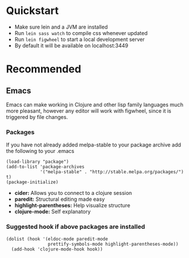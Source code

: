 

# Quickstart

-   Make sure lein and a JVM are installed
-   Run `lein sass watch` to compile css whenever updated
-   Run `lein figwheel` to start a local development server
-   By default it will be available on localhost:3449


# Recommended


## Emacs

Emacs can make working in Clojure and other lisp family languages
much more pleasant, however any editor will work with figwheel,
since it is triggered by file changes.


### Packages

If you have not already added melpa-stable to your package archive add
the following to your .emacs

    (load-library "package")
    (add-to-list 'package-archives
                 '("melpa-stable" . "http://stable.melpa.org/packages/") t)
    (package-initialize)

-   **cider:** Allows you to connect to a clojure session
-   **paredit:** Structural editing made easy
-   **highlight-parentheses:** Help visualize structure
-   **clojure-mode:** Self explanatory


### Suggested hook if above packages are installed

    (dolist (hook '(eldoc-mode paredit-mode
                    prettify-symbols-mode highlight-parentheses-mode))
      (add-hook 'clojure-mode-hook hook))

